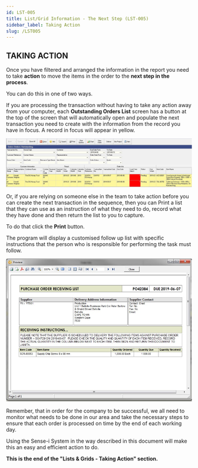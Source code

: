 ```yaml
---
id: LST-005
title: List/Grid Information - The Next Step (LST-005)
sidebar_label: Taking Action
slug: /LST005
---
```


## TAKING ACTION

Once you have filtered and arranged the information in the report you
need to take **action** to move the items in the order to the **next step in the process**.  

You can do this in one of two ways.  

If you are processing the transaction without having to take any action
away from your computer, each **Outstanding Orders List** screen has a
button at the top of the screen that will automatically open and
populate the next transaction you need to create with the information
from the record you have in focus. A record in focus will appear in
yellow.  

![](../static/img/docs/SUI-003/image22.jpg)   

Or, if you are relying on someone else in the team to take action before
you can create the next transaction in the sequence, then you can Print
a list that they can use as an instruction of what they need to do,
record what they have done and then return the list to you to capture.  

To do that click the **Print** button.  

The program will display a customised follow up list with specific
instructions that the person who is responsible for performing the task
must follow.  

![](../static/img/docs/SUI-003/image23.jpg)   

Remember, that in order for the company to be successful, we all need to
monitor what needs to be done in our area and take the necessary steps
to ensure that each order is processed on time by the end of each
working day.  

Using the Sense-i System in the way described in this document will make
this an easy and efficient action to do.  

**This is the end of the "Lists & Grids - Taking Action" section.**  
